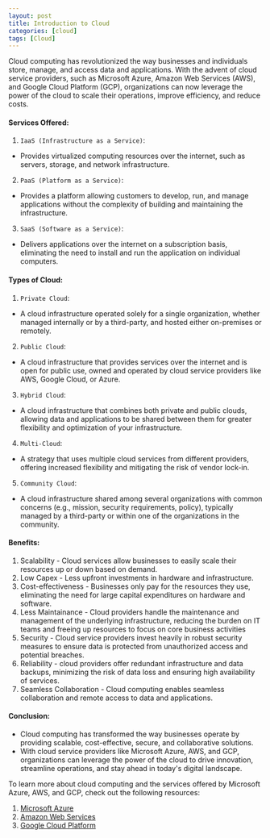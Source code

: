 ```yaml
---
layout: post
title: Introduction to Cloud
categories: [cloud]
tags: [Cloud]
---
```


Cloud computing has revolutionized the way businesses and individuals store, manage, and access data and applications. With the advent of cloud service providers, such as Microsoft Azure, Amazon Web Services (AWS), and Google Cloud Platform (GCP), organizations can now leverage the power of the cloud to scale their operations, improve efficiency, and reduce costs.

#### Services Offered:
1. `IaaS (Infrastructure as a Service)`: 
- Provides virtualized computing resources over the internet, such as servers, storage, and network infrastructure.
2. `PaaS (Platform as a Service)`: 
- Provides a platform allowing customers to develop, run, and manage applications without the complexity of building and maintaining the infrastructure.
3. `SaaS (Software as a Service)`: 
- Delivers applications over the internet on a subscription basis, eliminating the need to install and run the application on individual computers.


#### Types of Cloud:
1. `Private Cloud`: 
- A cloud infrastructure operated solely for a single organization, whether managed internally or by a third-party, and hosted either on-premises or remotely.
2. `Public Cloud`: 
- A cloud infrastructure that provides services over the internet and is open for public use, owned and operated by cloud service providers like AWS, Google Cloud, or Azure.
3. `Hybrid Cloud`: 
- A cloud infrastructure that combines both private and public clouds, allowing data and applications to be shared between them for greater flexibility and optimization of your infrastructure.
4. `Multi-Cloud`: 
- A strategy that uses multiple cloud services from different providers, offering increased flexibility and mitigating the risk of vendor lock-in.
5. `Community Cloud`: 
- A cloud infrastructure shared among several organizations with common concerns (e.g., mission, security requirements, policy), typically managed by a third-party or within one of the organizations in the community.

#### Benefits:
1. Scalability -  Cloud services allow businesses to easily scale their resources up or down based on demand. 
2. Low Capex - Less upfront investments in hardware and infrastructure.
3. Cost-effectiveness - Businesses only pay for the resources they use, eliminating the need for large capital expenditures on hardware and software.
4. Less Maintainance - Cloud providers handle the maintenance and management of the underlying infrastructure, reducing the burden on IT teams and freeing up resources to focus on core business activities
4. Security - Cloud service providers invest heavily in robust security measures to ensure data is protected from unauthorized access and potential breaches.
5. Reliability - cloud providers offer redundant infrastructure and data backups, minimizing the risk of data loss and ensuring high availability of services.
6. Seamless Collaboration - Cloud computing enables seamless collaboration and remote access to data and applications.



#### Conclusion:
- Cloud computing has transformed the way businesses operate by providing scalable, cost-effective, secure, and collaborative solutions. 
- With cloud service providers like Microsoft Azure, AWS, and GCP, organizations can leverage the power of the cloud to drive innovation, streamline operations, and stay ahead in today's digital landscape.

To learn more about cloud computing and the services offered by Microsoft Azure, AWS, and GCP, check out the following resources:

1. [Microsoft Azure](/posts/cloud/azure/introduction-to-azure)
2. [Amazon Web Services](/posts/cloud/aws/introduction-to-aws)
3. [Google Cloud Platform](/posts/cloud/gcp/introduction-to-gcp)

